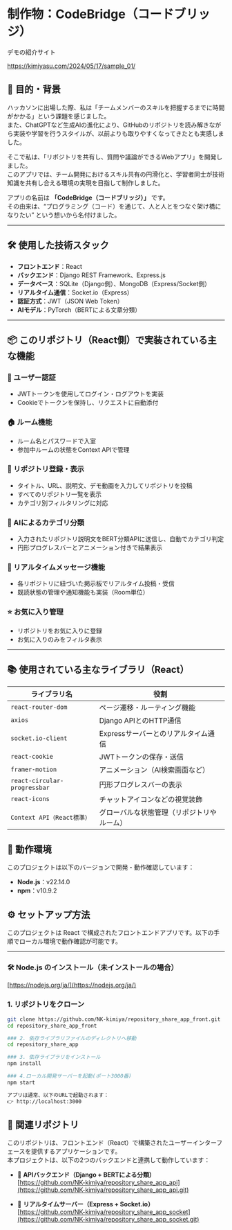 # 制作物：CodeBridge（コードブリッジ）　

デモの紹介サイト　

https://kimiyasu.com/2024/05/17/sample_01/

## 🎯 目的・背景

ハッカソンに出場した際、私は「チームメンバーのスキルを把握するまでに時間がかかる」という課題を感じました。  
また、ChatGPTなど生成AIの進化により、GitHubのリポジトリを読み解きながら実装や学習を行うスタイルが、以前よりも取りやすくなってきたとも実感しました。

そこで私は、「リポジトリを共有し、質問や議論ができるWebアプリ」を開発しました。  
このアプリでは、チーム開発におけるスキル共有の円滑化と、学習者同士が技術知識を共有し合える環境の実現を目指して制作しました。

アプリの名前は **「CodeBridge（コードブリッジ）」** です。  
その由来は、“プログラミング（コード）を通じて、人と人とをつなぐ架け橋になりたい” という想いから名付けました。

---

## 🛠 使用した技術スタック

- **フロントエンド**：React  
- **バックエンド**：Django REST Framework、Express.js  
- **データベース**：SQLite（Django側）、MongoDB（Express/Socket側）  
- **リアルタイム通信**：Socket.io（Express）  
- **認証方式**：JWT（JSON Web Token）  
- **AIモデル**：PyTorch（BERTによる文章分類）  

---

## 📦 このリポジトリ（React側）で実装されている主な機能

### 🔐 ユーザー認証
- JWTトークンを使用してログイン・ログアウトを実装
- Cookieでトークンを保持し、リクエストに自動添付

### 🏠 ルーム機能
- ルーム名とパスワードで入室
- 参加中ルームの状態をContext APIで管理

### 📂 リポジトリ登録・表示
- タイトル、URL、説明文、デモ動画を入力してリポジトリを投稿
- すべてのリポジトリ一覧を表示
- カテゴリ別フィルタリングに対応

### 🤖 AIによるカテゴリ分類
- 入力されたリポジトリ説明文をBERT分類APIに送信し、自動でカテゴリ判定
- 円形プログレスバーとアニメーション付きで結果表示

### 💬 リアルタイムメッセージ機能
- 各リポジトリに紐づいた掲示板でリアルタイム投稿・受信
- 既読状態の管理や通知機能も実装（Room単位）

### ⭐ お気に入り管理
- リポジトリをお気に入りに登録
- お気に入りのみをフィルタ表示

---

## 📚 使用されている主なライブラリ（React）

| ライブラリ名                  | 役割                                         |
|------------------------------|----------------------------------------------|
| `react-router-dom`           | ページ遷移・ルーティング機能                 |
| `axios`                      | Django APIとのHTTP通信                       |
| `socket.io-client`           | Expressサーバーとのリアルタイム通信          |
| `react-cookie`               | JWTトークンの保存・送信                      |
| `framer-motion`              | アニメーション（AI検索画面など）             |
| `react-circular-progressbar` | 円形プログレスバーの表示                    |
| `react-icons`                | チャットアイコンなどの視覚装飾               |
| `Context API（React標準）`   | グローバルな状態管理（リポジトリやルーム）  |


## 🧱 動作環境

このプロジェクトは以下のバージョンで開発・動作確認しています：

- **Node.js**：v22.14.0  
- **npm**：v10.9.2

## ⚙️ セットアップ方法

このプロジェクトは React で構成されたフロントエンドアプリです。以下の手順でローカル環境で動作確認が可能です。

---

### 🛠 Node.js のインストール（未インストールの場合）

 [https://nodejs.org/ja/](https://nodejs.org/ja/)

### 1. リポジトリをクローン

```bash
git clone https://github.com/NK-kimiya/repository_share_app_front.git
cd repository_share_app_front

### 2. 依存ライブラリファイルのディレクトリへ移動
cd repository_share_app

### 3. 依存ライブラリをインストール
npm install

### 4.ローカル開発サーバーを起動(ポート3000番)
npm start

アプリは通常、以下のURLで起動されます：
👉 http://localhost:3000

```

## 🔗 関連リポジトリ

このリポジトリは、フロントエンド（React）で構築されたユーザーインターフェースを提供するアプリケーションです。  
本プロジェクトは、以下の2つのバックエンドと連携して動作しています：

- 🧠 **APIバックエンド（Django + BERTによる分類）**  
  [https://github.com/NK-kimiya/repository_share_app_api](https://github.com/NK-kimiya/repository_share_app_api.git)

- 🔌 **リアルタイムサーバー（Express + Socket.io）**  
  [https://github.com/NK-kimiya/repository_share_app_socket](https://github.com/NK-kimiya/repository_share_app_socket.git)



